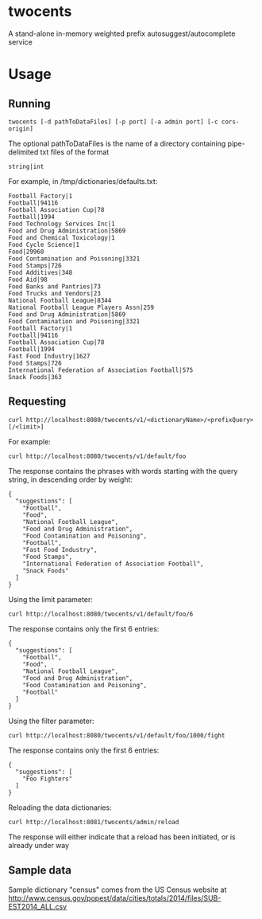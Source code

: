 # twocents
A stand-alone in-memory weighted prefix autosuggest/autocomplete service

# Usage
## Running 
```
twocents [-d pathToDataFiles] [-p port] [-a admin port] [-c cors-origin]
```

The optional pathToDataFiles is the name of a directory containing pipe-delimited txt files of the format
```
string|int
```

For example, in /tmp/dictionaries/defaults.txt:
```
Football Factory|1
Football|94116
Football Association Cup|78
Football|1994
Food Technology Services Inc|1
Food and Drug Administration|5869
Food and Chemical Toxicology|1
Food Cycle Science|1
Food|29960
Food Contamination and Poisoning|3321
Food Stamps|726
Food Additives|348
Food Aid|98
Food Banks and Pantries|73
Food Trucks and Vendors|23
National Football League|8344
National Football League Players Assn|259
Food and Drug Administration|5869
Food Contamination and Poisoning|3321
Football Factory|1
Football|94116
Football Association Cup|78
Football|1994
Fast Food Industry|1627
Food Stamps|726
International Federation of Association Football|575
Snack Foods|363
```

## Requesting
```
curl http://localhost:8080/twocents/v1/<dictionaryName>/<prefixQuery>[/<limit>]
```

For example:
```
curl http://localhost:8080/twocents/v1/default/foo
```

The response contains the phrases with words starting with the query string, in descending order by weight:
```
{
  "suggestions": [
    "Football",
    "Food",
    "National Football League",
    "Food and Drug Administration",
    "Food Contamination and Poisoning",
    "Football",
    "Fast Food Industry",
    "Food Stamps",
    "International Federation of Association Football",
    "Snack Foods"
  ]
}
```

Using the limit parameter:
```
curl http://localhost:8080/twocents/v1/default/foo/6
```

The response contains only the first 6 entries:
```
{
  "suggestions": [
    "Football",
    "Food",
    "National Football League",
    "Food and Drug Administration",
    "Food Contamination and Poisoning",
    "Football"
  ]
}
```

Using the filter parameter:
```
curl http://localhost:8080/twocents/v1/default/foo/1000/fight
```

The response contains only the first 6 entries:
```
{
  "suggestions": [
    "Foo Fighters"
  ]
}
```

Reloading the data dictionaries:
```
curl http://localhost:8081/twocents/admin/reload
```

The response will either indicate that a reload has been initiated, or is already under way

## Sample data

Sample dictionary "census" comes from the US Census website at http://www.census.gov/popest/data/cities/totals/2014/files/SUB-EST2014_ALL.csv
